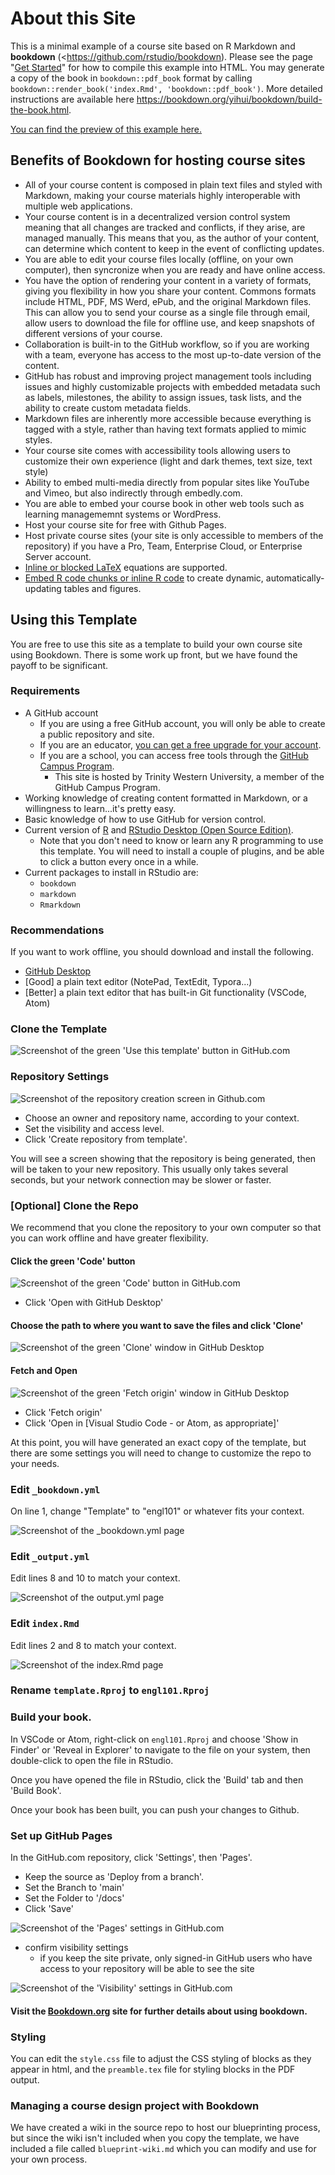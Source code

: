 # About this Site

This is a minimal example of a course site based on R Markdown and **bookdown** (<https://github.com/rstudio/bookdown). Please see the page "[Get Started](https://bookdown.org/yihui/bookdown/get-started.html)" for how to compile this example into HTML. You may generate a copy of the book in `bookdown::pdf_book` format by calling `bookdown::render_book('index.Rmd', 'bookdown::pdf_book')`. More detailed instructions are available here <https://bookdown.org/yihui/bookdown/build-the-book.html>.

[You can find the preview of this example here.](https://twuonline.github.io/bookdown-template)

## Benefits of Bookdown for hosting course sites

- All of your course content is composed in plain text files and styled with Markdown, making your course materials highly interoperable with multiple web applications.  
- Your course content is in a decentralized version control system meaning that all changes are tracked and conflicts, if they arise, are managed manually. This means that you, as the author of your content, can determine which content to keep in the event of conflicting updates.  
- You are able to edit your course files locally (offline, on your own computer), then syncronize when you are ready and have online access.  
- You have the option of rendering your content in a variety of formats, giving you flexibility in how you share your content. Commons formats include HTML, PDF, MS Werd, ePub, and the original Markdown files. This can allow you to send your course as a single file through email, allow users to download the file for offline use, and keep snapshots of different versions of your course.  
- Collaboration is built-in to the GitHub workflow, so if you are working with a team, everyone has access to the most up-to-date version of the content.  
- GitHub has robust and improving project management tools including issues and highly customizable projects with embedded metadata such as labels, milestones, the ability to assign issues, task lists, and the ability to create custom metadata fields.  
- Markdown files are inherently more accessible because everything is tagged with a style, rather than having text formats applied to mimic styles.  
- Your course site comes with accessibility tools allowing users to customize their own experience (light and dark themes, text size, text style)  
- Ability to embed multi-media directly from popular sites like YouTube and Vimeo, but also indirectly through embedly.com.  
- You are able to embed your course book in other web tools such as learning managememnt systems or WordPress.  
- Host your course site for free with Github Pages.  
- Host private course sites (your site is only accessible to members of the repository) if you have a Pro, Team, Enterprise Cloud, or Enterprise Server account.  
- [Inline or blocked LaTeX](https://bookdown.org/yihui/bookdown/markdown-syntax.html#math-expressions) equations are supported.  
- [Embed R code chunks or inline R code](https://bookdown.org/yihui/bookdown/r-code.html#r-code) to create dynamic, automatically-updating tables and figures.  


## Using this Template

You are free to use this site as a template to build your own course site using Bookdown. There is some work up front, but we have found the payoff to be significant.

### Requirements

- A GitHub account  
  - If you are using a free GitHub account, you will only be able to create a public repository and site.  
  - If you are an educator, [you can get a free upgrade for your account](https://education.github.com/discount_requests/pack_application).  
  - If you are a school, you can access free tools through the [GitHub Campus Program](https://education.github.com/schools).  
    - This site is hosted by Trinity Western University, a member of the GitHub Campus Program.  
- Working knowledge of creating content formatted in Markdown, or a willingness to learn...it's pretty easy.  
- Basic knowledge of how to use GitHub for version control.  
- Current version of [R](https://cran.r-project.org/) and [RStudio Desktop (Open Source Edition)](https://www.rstudio.com/products/rstudio/).  
  - Note that you don't need to know or learn any R programming to use this template. You will need to install a couple of plugins, and be able to click a button every once in a while.  
- Current packages to install in RStudio are:  
  - `bookdown`  
  - `markdown`  
  - `Rmarkdown`  

### Recommendations

If you want to work offline, you should download and install the following.

- [GitHub Desktop](https://desktop.github.com/)  
- [Good] a plain text editor (NotePad, TextEdit, Typora...)  
- [Better] a plain text editor that has built-in Git functionality (VSCode, Atom)  

### Clone the Template

![Screenshot of the green 'Use this template' button in GitHub.com](assets/readme/clone.png)

### Repository Settings

![Screenshot of the repository creation screen in Github.com](assets/readme/settings.png)

- Choose an owner and repository name, according to your context.  
- Set the visibility and access level.  
- Click 'Create repository from template'.  

You will see a screen showing that the repository is being generated, then will be taken to your new repository. This usually only takes several seconds, but your network connection may be slower or faster.

### [Optional] Clone the Repo

We recommend that you clone the repository to your own computer so that you can work offline and have greater flexibility.

#### Click the green 'Code' button

![Screenshot of the green 'Code' button in GitHub.com](assets/readme/clone2.png)

- Click 'Open with GitHub Desktop'  

#### Choose the path to where you want to save the files and click 'Clone'

![Screenshot of the green 'Clone' window in GitHub Desktop](assets/readme/ghdt.png)

#### Fetch and Open

![Screenshot of the green 'Fetch origin' window in GitHub Desktop](assets/readme/ghdt.png)

- Click 'Fetch origin'  
- Click 'Open in [Visual Studio Code - or Atom, as appropriate]'  

At this point, you will have generated an exact copy of the template, but there are some settings you will need to change to customize the repo to your needs. 
### Edit `_bookdown.yml`

On line 1, change "Template" to "engl101" or whatever fits your context.

![Screenshot of the _bookdown.yml page](assets/readme/bookdown.png)

### Edit `_output.yml`

Edit lines 8 and 10 to match your context.

![Screenshot of the output.yml page](assets/readme/output.png)

### Edit `index.Rmd`

Edit lines 2 and 8 to match your context.

![Screenshot of the index.Rmd page](assets/readme/index.png)

### Rename `template.Rproj` to `engl101.Rproj`

### Build your book.

In VSCode or Atom, right-click on `engl101.Rproj` and choose 'Show in Finder' or 'Reveal in Explorer' to navigate to the file on your system, then double-click to open the file in RStudio.

Once you have opened the file in RStudio, click the 'Build' tab and then 'Build Book'.

Once your book has been built, you can push your changes to Github.

### Set up GitHub Pages

In the GitHub.com repository, click 'Settings', then 'Pages'.

- Keep the source as 'Deploy from a branch'.  
- Set the Branch to 'main'  
- Set the Folder to '/docs'  
- Click 'Save'  

![Screenshot of the 'Pages' settings in GitHub.com](assets/readme/pages.png)

- confirm visibility settings
  - if you keep the site private, only signed-in GitHub users who have access to your repository will be able to see the site

![Screenshot of the 'Visibility' settings in GitHub.com](assets/readme/visibility.png)


#### Visit the [Bookdown.org](https://bookdown.org/yihui/bookdown/) site for further details about using bookdown.

### Styling

You can edit the `style.css` file to adjust the CSS styling of blocks as they appear in html, and the `preamble.tex` file for styling blocks in the PDF output.

### Managing a course design project with Bookdown

We have created a wiki in the source repo to host our blueprinting process, but since the wiki isn't included when you copy the template, we have included a file called `blueprint-wiki.md` which you can modify and use for your own process.